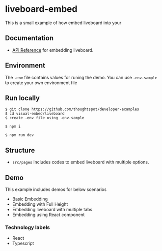 # liveboard-embed

This is a small example of how embed liveboard into your 

## Documentation

- [API Reference](https://developers.thoughtspot.com/docs/embed-liveboard) for embedding liveboard.

## Environment

The `.env` file contains values for runing the demo. You can use `.env.sample` to create your own environment file

## Run locally

```
$ git clone https://github.com/thoughtspot/developer-examples
$ cd visual-embed/liveboard
$ create .env file using .env.sample
```
```
$ npm i
```
```
$ npm run dev
```

## Structure

- `src/pages` Includes codes to embed liveboard with multiple options.

## Demo

This example includes demos for below scenarios

- Basic Embedding
- Embedding with Full Height
- Embedding liveboard with multiple tabs
- Embedding using React component

### Technology labels

- React
- Typescript
